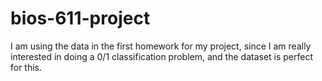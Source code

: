 # bios-611-project

I am using the data in the first homework for my project, since I am really interested in doing a 0/1 classification problem, and the dataset is perfect for this.
